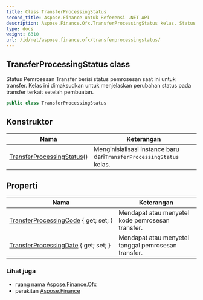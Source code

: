 ```yaml
---
title: Class TransferProcessingStatus
second_title: Aspose.Finance untuk Referensi .NET API
description: Aspose.Finance.Ofx.TransferProcessingStatus kelas. Status Pemrosesan Transfer berisi status pemrosesan saat ini untuk transfer. Kelas ini dimaksudkan untuk menjelaskan perubahan status pada transfer terkait setelah pembuatan.
type: docs
weight: 6310
url: /id/net/aspose.finance.ofx/transferprocessingstatus/
---
```

## TransferProcessingStatus class

Status Pemrosesan Transfer berisi status pemrosesan saat ini untuk transfer. Kelas ini dimaksudkan untuk menjelaskan perubahan status pada transfer terkait setelah pembuatan.

```csharp
public class TransferProcessingStatus
```

## Konstruktor

| Nama | Keterangan |
| --- | --- |
| [TransferProcessingStatus](transferprocessingstatus/)() | Menginisialisasi instance baru dari`TransferProcessingStatus` kelas. |

## Properti

| Nama | Keterangan |
| --- | --- |
| [TransferProcessingCode](../../aspose.finance.ofx/transferprocessingstatus/transferprocessingcode/) { get; set; } | Mendapat atau menyetel kode pemrosesan transfer. |
| [TransferProcessingDate](../../aspose.finance.ofx/transferprocessingstatus/transferprocessingdate/) { get; set; } | Mendapat atau menyetel tanggal pemrosesan transfer. |

### Lihat juga

* ruang nama [Aspose.Finance.Ofx](../../aspose.finance.ofx/)
* perakitan [Aspose.Finance](../../)


